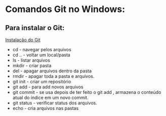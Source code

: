 # Comandos Git no Windows:

## Para instalar o Git:

[Instalação do Git](https://msysgit.github.com/)

- cd - navegar pelos arquivos
- cd .. - voltar um local/pasta
- ls - listar arquivos
- mkdir - criar pasta
- del - apagar arquivos dentro da pasta
- rmdir - apagar toda a pasta e arquivos.
- git init - criar um repositório
- git add - para add novos arquivos
- git commit - se usa depois de ter feito o git add , armazena o conteúdo atual do índice em um novo commit.
- git status - verificar status dos arquivos.
- echo - cria arquivos nas pastas
